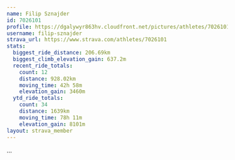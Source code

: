 ```yaml
---
name: Filip Sznajder
id: 7026101
profile: https://dgalywyr863hv.cloudfront.net/pictures/athletes/7026101/2123836/17/large.jpg
username: filip-sznajder
strava_url: https://www.strava.com/athletes/7026101
stats:
  biggest_ride_distance: 206.69km
  biggest_climb_elevation_gain: 637.2m
  recent_ride_totals:
    count: 12
    distance: 928.02km
    moving_time: 42h 58m
    elevation_gain: 3460m
  ytd_ride_totals:
    count: 34
    distance: 1639km
    moving_time: 78h 11m
    elevation_gain: 8101m
layout: strava_member
--- 
```

...
